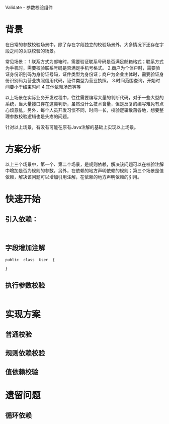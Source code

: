 Validate - 参数校验组件

# 背景
在日常的参数校验场景中，除了存在字段独立的校验场景外，大多情况下还存在字段之间的关联校验的场景。

常见场景：
1.联系方式为邮箱时，需要验证联系号码是否满足邮箱格式；联系方式为手机时，需要校验联系号码是否满足手机号格式。
2.商户为个体户时，需要验证身份识别码为身份证号码，证件类型为身份证；商户为企业主体时，需要验证身份识别码为营业执照信用代码，证件类型为营业执照。
3.时间范围查询，开始时间要小于结束时间
4.其他依赖场景等等

以上场景在实际业务开发过程中，往往需要编写大量的判断代码，对于一些大型的系统，当大量接口存在这类判断，虽然没什么技术含量，但是反复的编写难免有点心烦意乱，另外，每个人员开发习惯不同，时间一长，校验逻辑散落各地，想要整理参数校验逻辑也是头疼的问题。

针对以上场景，有没有可能在原有Java注解的基础上实现以上场景。

# 方案分析
以上三个场景中，第一个、第二个场景，是规则依赖，解决该问题可以在校验注解中增加是否为规则的参数，另外，在依赖的地方声明依赖的规则；第三个场景是值依赖，解决该问题可以增加引用注解，在依赖的地方声明依赖的引用。

# 快速开始
## 引入依赖：
``` 


```
## 字段增加注解
```
public  class  User  {

}
```
## 执行参数校验
```
```

# 实现方案

## 普通校验
## 规则依赖校验
## 值依赖校验

# 遗留问题
## 循环依赖